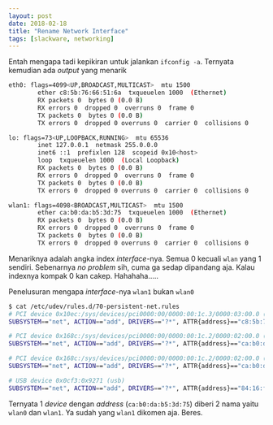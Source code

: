 ```yaml
---
layout: post
date: 2018-02-18
title: "Rename Network Interface"
tags: [slackware, networking]
---
```


Entah mengapa tadi kepikiran untuk jalankan <code>ifconfig -a</code>. Ternyata kemudian ada _output_ yang menarik

```bash
eth0: flags=4099<UP,BROADCAST,MULTICAST>  mtu 1500
        ether c8:5b:76:66:51:6a  txqueuelen 1000  (Ethernet)
        RX packets 0  bytes 0 (0.0 B)
        RX errors 0  dropped 0  overruns 0  frame 0
        TX packets 0  bytes 0 (0.0 B)
        TX errors 0  dropped 0 overruns 0  carrier 0  collisions 0

lo: flags=73<UP,LOOPBACK,RUNNING>  mtu 65536
        inet 127.0.0.1  netmask 255.0.0.0
        inet6 ::1  prefixlen 128  scopeid 0x10<host>
        loop  txqueuelen 1000  (Local Loopback)
        RX packets 0  bytes 0 (0.0 B)
        RX errors 0  dropped 0  overruns 0  frame 0
        TX packets 0  bytes 0 (0.0 B)
        TX errors 0  dropped 0 overruns 0  carrier 0  collisions 0

wlan1: flags=4098<BROADCAST,MULTICAST>  mtu 1500
        ether ca:b0:da:b5:3d:75  txqueuelen 1000  (Ethernet)
        RX packets 0  bytes 0 (0.0 B)
        RX errors 0  dropped 0  overruns 0  frame 0
        TX packets 0  bytes 0 (0.0 B)
        TX errors 0  dropped 0 overruns 0  carrier 0  collisions 0
```

Menariknya adalah angka index _interface_-nya. Semua 0 kecuali <code>wlan</code> yang 1 sendiri. Sebenarnya _no problem_ sih, cuma ga sedap dipandang aja. Kalau indexnya kompak 0 kan cakep. Hahahaha.....

Penelusuran mengapa _interface_-nya <code>wlan1</code> bukan <code>wlan0</code>

```bash
$ cat /etc/udev/rules.d/70-persistent-net.rules
# PCI device 0x10ec:/sys/devices/pci0000:00/0000:00:1c.3/0000:03:00.0 (r8169)
SUBSYSTEM=="net", ACTION=="add", DRIVERS=="?*", ATTR{address}=="c8:5b:76:66:51:6a", ATTR{dev_id}=="0x0", ATTR{type}=="1", KERNEL=="eth*", NAME="eth0"

# PCI device 0x168c:/sys/devices/pci0000:00/0000:00:1c.2/0000:02:00.0 (ath10k_pci)
SUBSYSTEM=="net", ACTION=="add", DRIVERS=="?*", ATTR{address}=="ca:b0:da:b5:3d:75", ATTR{dev_id}=="0x0", ATTR{type}=="1", KERNEL=="wlan*", NAME="wlan0"

# PCI device 0x168c:/sys/devices/pci0000:00/0000:00:1c.2/0000:02:00.0 (ath10k_pci)
SUBSYSTEM=="net", ACTION=="add", DRIVERS=="?*", ATTR{address}=="ca:b0:da:b5:3d:75", ATTR{dev_id}=="0x0", ATTR{type}=="1", KERNEL=="wlan*", NAME="wlan1"

# USB device 0x0cf3:0x9271 (usb)
SUBSYSTEM=="net", ACTION=="add", DRIVERS=="?*", ATTR{address}=="84:16:f9:18:92:40", ATTR{dev_id}=="0x0", ATTR{type}=="1", KERNEL=="wlan*", NAME="wlan2"
```

Ternyata 1 _device_ dengan _address_ (<code>ca:b0:da:b5:3d:75</code>) diberi 2 nama yaitu <code>wlan0</code> dan <code>wlan1</code>. Ya sudah yang <code>wlan1</code> dikomen aja. Beres.
